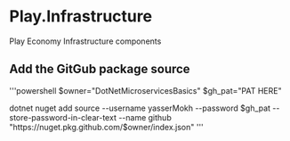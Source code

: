 # Play.Infrastructure
Play Economy Infrastructure components

## Add the GitGub package source
'''powershell
$owner="DotNetMicroservicesBasics"
$gh_pat="PAT HERE"

dotnet nuget add source --username yasserMokh --password $gh_pat --store-password-in-clear-text --name github "https://nuget.pkg.github.com/$owner/index.json"
'''
